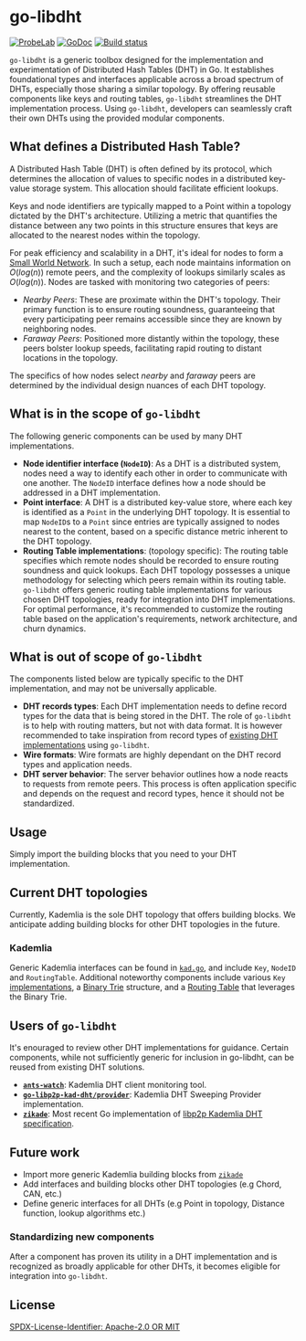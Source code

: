 # go-libdht

[![ProbeLab](https://img.shields.io/badge/made%20by-ProbeLab-blue.svg)](https://probelab.io)
[![GoDoc](https://pkg.go.dev/badge/github.com/probe-lab/go-libdht)](https://pkg.go.dev/github.com/probe-lab/go-libdht)
[![Build status](https://img.shields.io/github/actions/workflow/status/probe-lab/go-libdht/go-test.yml?branch=main)](https://github.com/probe-lab/go-libdht/actions)

`go-libdht` is a generic toolbox designed for the implementation and experimentation of Distributed Hash Tables (DHT) in Go. It establishes foundational types and interfaces applicable across a broad spectrum of DHTs, especially those sharing a similar topology. By offering reusable components like keys and routing tables, `go-libdht` streamlines the DHT implementation process. Using `go-libdht`, developers can seamlessly craft their own DHTs using the provided modular components.

## What defines a Distributed Hash Table?

A Distributed Hash Table (DHT) is often defined by its protocol, which determines the allocation of values to specific nodes in a distributed key-value storage system. This allocation should facilitate efficient lookups.

Keys and node identifiers are typically mapped to a Point within a topology dictated by the DHT's architecture. Utilizing a metric that quantifies the distance between any two points in this structure ensures that keys are allocated to the nearest nodes within the topology.

For peak efficiency and scalability in a DHT, it's ideal for nodes to form a [Small World Network](https://en.wikipedia.org/wiki/Small-world_network). In such a setup, each node maintains information on $O(log(n))$ remote peers, and the complexity of lookups similarly scales as $O(log(n))$. Nodes are tasked with monitoring two categories of peers:

* _Nearby Peers_: These are proximate within the DHT's topology. Their primary function is to ensure routing soundness, guaranteeing that every participating peer remains accessible since they are known by neighboring nodes.
* _Faraway Peers_: Positioned more distantly within the topology, these peers bolster lookup speeds, facilitating rapid routing to distant locations in the topology.

The specifics of how nodes select _nearby_ and _faraway_ peers are determined by the individual design nuances of each DHT topology.

## What is in the scope of `go-libdht`

The following generic components can be used by many DHT implementations.

* **Node identifier interface (`NodeID`)**: As a DHT is a distributed system, nodes need a way to identify each other in order to communicate with one another. The `NodeID` interface defines how a node should be addressed in a DHT implementation.
* **Point interface**: A DHT is a distributed key-value store, where each key is identified as a `Point` in the underlying DHT topology. It is essential to map `NodeID`s to a `Point` since entries are typically assigned to nodes nearest to the content, based on a specific distance metric inherent to the DHT topology.
* **Routing Table implementations**: (topology specific): The routing table specifies which remote nodes should be recorded to ensure routing soundness and quick lookups. Each DHT topology possesses a unique methodology for selecting which peers remain within its routing table. `go-libdht` offers generic routing table implementations for various chosen DHT topologies, ready for integration into DHT implementations. For optimal performance, it's recommended to customize the routing table based on the application's requirements, network architecture, and churn dynamics.

## What is out of scope of `go-libdht`

The components listed below are typically specific to the DHT implementation, and may not be universally applicable.

* **DHT records types**: Each DHT implementation needs to define record types for the data that is being stored in the DHT. The role of `go-libdht` is to help with routing matters, but not with data format. It is however recommended to take inspiration from record types of [existing DHT implementations](#users-of-go-libdht) using `go-libdht`.
* **Wire formats**: Wire formats are highly dependant on the DHT record types and application needs.
* **DHT server behavior**: The server behavior outlines how a node reacts to requests from remote peers. This process is often application specific and depends on the request and record types, hence it should not be standardized.

## Usage

Simply import the building blocks that you need to your DHT implementation.

## Current DHT topologies

Currently, Kademlia is the sole DHT topology that offers building blocks. We anticipate adding building blocks for other DHT topologies in the future.

### Kademlia

Generic Kademlia interfaces can be found in [`kad.go`](kad/kad.go), and include `Key`, `NodeID` and `RoutingTable`. Additional noteworthy components include various `Key` [implementations](kad/key/), a [Binary Trie](kad/trie/) structure, and a [Routing Table](kad/triert/) that leverages the Binary Trie.

## Users of `go-libdht`

It's enouraged to review other DHT implementations for guidance. Certain components, while not sufficiently generic for inclusion in go-libdht, can be reused from existing DHT solutions.

* [**`ants-watch`**](https://github.com/probe-lab/ants-watch): Kademlia DHT client monitoring tool.
* [**`go-libp2p-kad-dht/provider`**](https://github.com/libp2p/go-libp2p-kad-dht/tree/master/provider): Kademlia DHT Sweeping Provider implementation.
* [**`zikade`**](https://github.com/probe-lab/zikade): Most recent Go implementation of [libp2p Kademlia DHT specification](https://github.com/libp2p/specs/tree/master/kad-dht).

## Future work

* Import more generic Kademlia building blocks from [`zikade`](https://github.com/probe-lab/zikade)
* Add interfaces and building blocks other DHT topologies (e.g Chord, CAN, etc.)
* Define generic interfaces for all DHTs (e.g Point in topology, Distance function, lookup algorithms etc.)

### Standardizing new components

After a component has proven its utility in a DHT implementation and is recognized as broadly applicable for other DHTs, it becomes eligible for integration into `go-libdht`.

## License

[SPDX-License-Identifier: Apache-2.0 OR MIT](./LICENSE.md)

